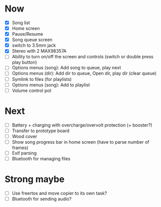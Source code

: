 # Now
- [x] Song list
- [x] Home screen
- [x] Pause/Resume
- [x] Song queue screen
- [x] switch to 3.5mm jack
- [x] Stereo with 2 MAX98357A
- [ ] Ability to turn on/off the screen and controls (switch or double press play button)
- [ ] Options menus (song): Add song to queue, play next
- [ ] Options menus (dir): Add dir to queue, Open dir, play dir (clear queue)
- [ ] Symlink to files (for playlists)
- [ ] Options menus (song): Add to playlist
- [ ] Volume control pot

# Next
- [ ] Battery + charging with overcharge/overvolt protection (+ booster?)
- [ ] Transfer to prototype board
- [ ] Wood cover
- [ ] Show song progress bar in home screen (have to parse number of frames)
- [ ] Exif parsing
- [ ] Bluetooth for managing files

# Strong maybe
- [ ] Use freertos and move copier to its own task?
- [ ] Bluetooth for sending audio?
